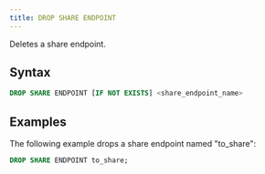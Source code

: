 ```yaml
---
title: DROP SHARE ENDPOINT
---
```


Deletes a share endpoint.

## Syntax

```sql
DROP SHARE ENDPOINT [IF NOT EXISTS] <share_endpoint_name>
```

## Examples

The following example drops a share endpoint named "to_share":

```sql
DROP SHARE ENDPOINT to_share;
```